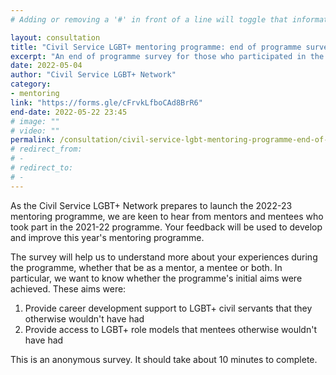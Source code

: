 ```yaml
---
# Adding or removing a '#' in front of a line will toggle that information off and on from being processed. 

layout: consultation
title: "Civil Service LGBT+ mentoring programme: end of programme survey"
excerpt: "An end of programme survey for those who participated in the 2021-22 Civil Service LGBT+ mentoring programme - as a mentor, mentee or both."
date: 2022-05-04
author: "Civil Service LGBT+ Network"
category: 
- mentoring
link: "https://forms.gle/cFrvkLfboCAd8BrR6"
end-date: 2022-05-22 23:45
# image: ""
# video: ""
permalink: /consultation/civil-service-lgbt-mentoring-programme-end-of-programme-survey
# redirect_from: 
# - 
# redirect_to: 
# - 
---
```


As the Civil Service LGBT+ Network prepares to launch the 2022-23 mentoring programme, we are keen to hear from mentors and mentees who took part in the 2021-22 programme. Your feedback will be used to develop and improve this year's mentoring programme.  

The survey will help us to understand more about your experiences during the programme, whether that be as a mentor, a mentee or both. In particular, we want to know whether the programme's initial aims were achieved. These aims were:

1.	Provide career development support to LGBT+ civil servants that they otherwise wouldn't have had
2.	Provide access to LGBT+ role models that mentees otherwise wouldn't have had

This is an anonymous survey. It should take about 10 minutes to complete.
